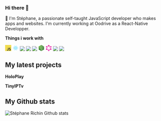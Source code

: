 ### Hi there 👋

<!--
**stephane-r/stephane-r** is a ✨ _special_ ✨ repository because its `README.md` (this file) appears on your GitHub profile.

Here are some ideas to get you started:

- 🔭 I’m currently working on ...
- 🌱 I’m currently learning ...
- 👯 I’m looking to collaborate on ...
- 🤔 I’m looking for help with ...
- 💬 Ask me about ...
- 📫 How to reach me: ...
- 😄 Pronouns: ...
- ⚡ Fun fact: ...
-->

🔭 I'm Stéphane, a passionate self-taught JavaScript developer who makes apps and websites. I'm currently working at Oodrive as a React-Native Developper.

**Things i work with**

<code><img height="20" src="https://raw.githubusercontent.com/github/explore/80688e429a7d4ef2fca1e82350fe8e3517d3494d/topics/javascript/javascript.png"></code>
<code><img height="20" src="https://raw.githubusercontent.com/github/explore/80688e429a7d4ef2fca1e82350fe8e3517d3494d/topics/react/react.png"></code>
<code><img height="20" src="https://seeklogo.com/images/J/jest-logo-F9901EBBF7-seeklogo.com.png"></code>
<code><img height="20" src="https://upload.wikimedia.org/wikipedia/commons/thumb/4/4c/Typescript_logo_2020.svg/512px-Typescript_logo_2020.svg.png"></code>
<code><img height="20" src="https://seeklogo.com/images/F/flow-logo-5973234E29-seeklogo.com.png"></code>
<code><img height="20" src="https://raw.githubusercontent.com/github/explore/80688e429a7d4ef2fca1e82350fe8e3517d3494d/topics/nodejs/nodejs.png"></code>
<code><img height="20" src="https://raw.githubusercontent.com/github/explore/5c058a388828bb5fde0bcafd4bc867b5bb3f26f3/topics/graphql/graphql.png"></code>
<code><img height="20" src="https://encrypted-tbn0.gstatic.com/images?q=tbn:ANd9GcRzu79vDtSh8rebZZJA2hyBi2Dj5GFdODjbkQ&usqp=CAU"></code>
<code><img height="20" src="https://seeklogo.com/images/W/webpack-logo-9E66EE203A-seeklogo.com.png"></code>

## My latest projects

**HoloPlay**

**TinyIPTv**

## My Github stats

<img src="https://github-readme-stats.vercel.app/api?username=stephane-r&show_icons=true&theme=gotham" alt="Stéphane Richin Github stats" />
